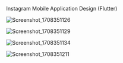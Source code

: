 Instagram Mobile Application Design (Flutter)

![Screenshot_1708351126](https://github.com/bahattinercan/instagram_frontend/assets/92323340/1dbad7f1-3aa7-4a8a-966f-3b4c2030decb)

![Screenshot_1708351129](https://github.com/bahattinercan/instagram_frontend/assets/92323340/0705a34a-4381-45dc-b9fc-fad1d1988397)

![Screenshot_1708351134](https://github.com/bahattinercan/instagram_frontend/assets/92323340/809edefd-cf3c-4b7a-a3ad-0b85eee609e0)

![Screenshot_1708351211](https://github.com/bahattinercan/instagram_frontend/assets/92323340/abd1aa82-e379-41c6-a56f-95c485432ca7)
